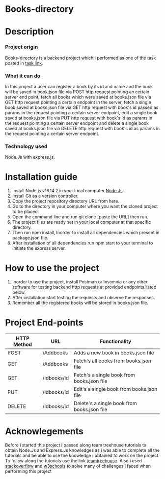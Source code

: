 # Books-directory

# Description

### Project origin
Books-directory is a backend project which i performed as one of the task posted in [task link](https://www.blog.duomly.com/node-js-project-ideas-for-beginners/#1-books-directory).

### What it can do
In this project a user can register a book by its id and name and the book will be saved in book.json file via POST http request pointing an certain server end point, fetch all books which were saved at books.json file via GET http request pointing a certain endpoint in the server, fetch a single book saved at books.json file via GET http request with book's id passed as params in the request pointing a certain server endpoint, edit a single book saved at books.json file via PUT http request with book's id as params in the request pointing a certain server endpoint and delete a single book saved at books.json file via DELETE http request with book's id as params in the request pointing a certain server endpoint.

### Technology used
Node.Js with express.js.

# Installation guide
1. Install Node.js v16.14.2 in your local computer [Node Js](https://nodejs.org/en/).
2. Install Git as a version controller.
3. Copy the project repository directory URL from here.
4. Go to the directory in your computer where you want the cloned project to be placed.
5. Open the command line and run git clone [paste the URL] then run.
6. The project files are ready set in your local computer at that specific directory.
7. Then run npm install, Inorder to install all dependencies which present in package.json file.
8. After installation of all dependencies run npm start to your terminal to initiate the express server.


# How to use the project
1. Inorder to use the project, install Postman or Insomnia or any other software for testing backend http requests at provided endpoints listed below.
2. After installation start testing the requests and observe the responses.
3. Remember all the registered books will be stored in books.json file.

# Project End-points
| HTTP Method  | URL |Functionality|
| ------------- | ------------- |-------|
| POST  | /Addbooks  |Adds a new book in books.json file|
| GET  | /Addbooks   |Fetch's all books from books.json file|
| GET  | /Idbooks/id   |Fetch's a single book from books.json file|
| PUT  | /Idbooks/id   |Edit's a single book from books.json file|
| DELETE  | /Idbooks/id   |Delete's a single book from books.json file|

# Acknowlegements
Before i started this project i passed along team treehouse tutorials to obtain Node.Js and Express.Js knowledges as i was able to complete all the tutorials and be able to use the knowledge i obtained to work on the project. To follow along the tutorials use the link [teamtreehouse](https://teamtreehouse.com/). Also i used [stackoverflow](https://stackoverflow.com/) and [w3schools](https://www.w3schools.com/) to solve many of challenges i faced when performing this project


